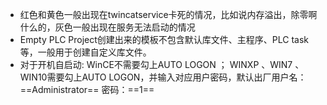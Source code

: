 * 红色和黄色一般出现在twincatservice卡死的情况，比如说内存溢出，除零啊什么的，灰色一般出现在服务无法启动的情况
* Empty PLC Project创建出来的模板不包含默认库文件、主程序、PLC task等，一般用于创建自定义库文件。
* 对于开机自启动:
WinCE不需要勾上AUTO LOGON ； 
WINXP 、WIN7 、 WIN10需要勾上AUTO LOGON，并输入对应用户密码，默认出厂用户名：==Administrator== 密码：==1==
